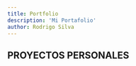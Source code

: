 ```yaml
---
title: Portfolio
description: 'Mi Portafolio'
author: Rodrigo Silva
---
```


## PROYECTOS PERSONALES
